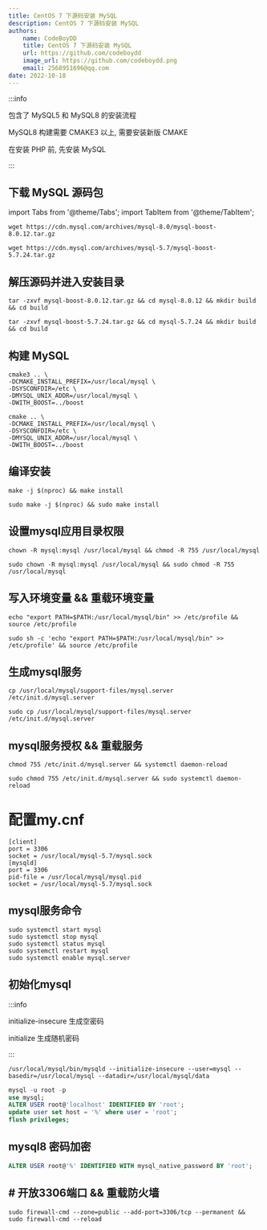 ```yaml
---
title: CentOS 7 下源码安装 MySQL
description: CentOS 7 下源码安装 MySQL
authors:
    name: CodeBoyDD
    title: CentOS 7 下源码安装 MySQL
    url: https://github.com/codeboydd
    image_url: https://github.com/codeboydd.png
    email: 2568951696@qq.com
date: 2022-10-18
---
```


:::info

包含了 MySQL5 和 MySQL8 的安装流程

MySQL8 构建需要 CMAKE3 以上, 需要安装新版 CMAKE

在安装 PHP 前, 先安装 MySQL

:::

## 下载 MySQL 源码包

import Tabs from '@theme/Tabs';
import TabItem from '@theme/TabItem';

<Tabs groupId="mysql-versions">
<TabItem value="MySQL-8" label="MySQL-8">

```shell
wget https://cdn.mysql.com/archives/mysql-8.0/mysql-boost-8.0.12.tar.gz
```

</TabItem>
<TabItem value="MySQL-5" label="MySQL-5">

```shell
wget https://cdn.mysql.com/archives/mysql-5.7/mysql-boost-5.7.24.tar.gz
```

</TabItem>
</Tabs>


## 解压源码并进入安装目录

<Tabs groupId="mysql-versions">
<TabItem value="MySQL-8" label="MySQL-8">

```shell
tar -zxvf mysql-boost-8.0.12.tar.gz && cd mysql-8.0.12 && mkdir build && cd build
```

</TabItem>
<TabItem value="MySQL-5" label="MySQL-5">

```shell
tar -zxvf mysql-boost-5.7.24.tar.gz && cd mysql-5.7.24 && mkdir build && cd build
```

</TabItem>
</Tabs>

## 构建 MySQL

<Tabs groupId="mysql-versions">
<TabItem value="MySQL-8" label="MySQL-8">

```shell
cmake3 .. \
-DCMAKE_INSTALL_PREFIX=/usr/local/mysql \
-DSYSCONFDIR=/etc \
-DMYSQL_UNIX_ADDR=/usr/local/mysql \
-DWITH_BOOST=../boost
```

</TabItem>
<TabItem value="MySQL-5" label="MySQL-5">

```shell
cmake .. \
-DCMAKE_INSTALL_PREFIX=/usr/local/mysql \
-DSYSCONFDIR=/etc \
-DMYSQL_UNIX_ADDR=/usr/local/mysql \
-DWITH_BOOST=../boost
```

</TabItem>
</Tabs>

## 编译安装

<Tabs groupId="user-type">
<TabItem value="root" label="root用户">

```shell
make -j $(nproc) && make install
```

</TabItem>
<TabItem value="un-root" label="非root用户">

```shell
sudo make -j $(nproc) && sudo make install
```

</TabItem>
</Tabs>


## 设置mysql应用目录权限

<Tabs groupId="user-type">
<TabItem value="root" label="root用户">

```shell
chown -R mysql:mysql /usr/local/mysql && chmod -R 755 /usr/local/mysql
```

</TabItem>
<TabItem value="un-root" label="非root用户">

```shell
sudo chown -R mysql:mysql /usr/local/mysql && sudo chmod -R 755 /usr/local/mysql
```

</TabItem>
</Tabs>


## 写入环境变量 && 重载环境变量

<Tabs groupId="user-type">
<TabItem value="root" label="root用户">

```shell
echo "export PATH=$PATH:/usr/local/mysql/bin" >> /etc/profile && source /etc/profile
```

</TabItem>
<TabItem value="un-root" label="非root用户">

```shell
sudo sh -c 'echo "export PATH=$PATH:/usr/local/mysql/bin" >> /etc/profile' && source /etc/profile
```

</TabItem>
</Tabs>


## 生成mysql服务
<Tabs groupId="user-type">
<TabItem value="root" label="root用户">

```shell
cp /usr/local/mysql/support-files/mysql.server /etc/init.d/mysql.server
```

</TabItem>
<TabItem value="un-root" label="非root用户">

```shell
sudo cp /usr/local/mysql/support-files/mysql.server /etc/init.d/mysql.server
```

</TabItem>
</Tabs>


## mysql服务授权 && 重载服务
<Tabs groupId="user-type">
<TabItem value="root" label="root用户">

```shell
chmod 755 /etc/init.d/mysql.server && systemctl daemon-reload
```

</TabItem>
<TabItem value="un-root" label="非root用户">

```shell
sudo chmod 755 /etc/init.d/mysql.server && sudo systemctl daemon-reload
```

</TabItem>
</Tabs>

# 配置my.cnf
```shell title=/etc/my.cnf showLineNumbers
[client]
port = 3306
socket = /usr/local/mysql-5.7/mysql.sock
[mysqld]
port = 3306
pid-file = /usr/local/mysql/mysql.pid
socket = /usr/local/mysql-5.7/mysql.sock
```

## mysql服务命令
```shell
sudo systemctl start mysql
sudo systemctl stop mysql
sudo systemctl status mysql
sudo systemctl restart mysql
sudo systemctl enable mysql.server
```

## 初始化mysql

:::info

initialize-insecure 生成空密码

initialize 生成随机密码

:::

```shell
/usr/local/mysql/bin/mysqld --initialize-insecure --user=mysql --basedir=/usr/local/mysql --datadir=/usr/local/mysql/data
```

```sql
mysql -u root -p
use mysql;
ALTER USER root@'localhost' IDENTIFIED BY 'root';
update user set host = '%' where user = 'root';
flush privileges;
```

## mysql8 密码加密
```sql
ALTER USER root@'%' IDENTIFIED WITH mysql_native_password BY 'root';
```

## # 开放3306端口 && 重载防火墙
```shell
sudo firewall-cmd --zone=public --add-port=3306/tcp --permanent && sudo firewall-cmd --reload
```
